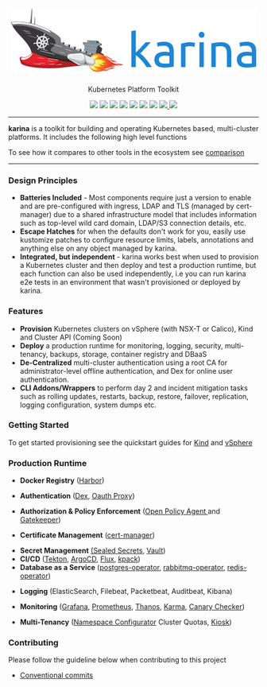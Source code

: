 

<h1 align="center"><img src="https://github.com/flanksource/karina/raw/master/docs/img/logo.png"></i></h1>
  <p align="center">Kubernetes Platform Toolkit</p>
<p align="center">
<img src="https://github.com/flanksource/karina/workflows/E2E/badge.svg"></img>
<img src="https://github.com/flanksource/karina/workflows/Upgrade%20E2E/badge.svg"></img>
<img src="https://github.com/flanksource/karina/workflows/E2E%20vSphere/badge.svg"></img>
<a href="https://goreportcard.com/report/github.com/flanksource/karina"><img src="https://goreportcard.com/badge/github.com/flanksource/karina"></a>
<img src="https://img.shields.io/badge/K8S-1.17%20%7C%201.18-lightgrey.svg"/>
<img src="https://img.shields.io/badge/Infra-vSphere%20%7C%20Kind-lightgrey.svg"/>
<img src="https://img.shields.io/github/license/flanksource/karina.svg?style=flat-square"/>
<a href="https://karina.docs.flanksource.com"> <img src="https://img.shields.io/badge/☰-Docs-lightgrey.svg"/> </a>
<a href="https://join.slack.com/t/flanksource/shared_invite/zt-dvh61tg5-w8XOfrGWtCetGXYk48RKnw"><img src="https://img.shields.io/badge/slack-flanksource-brightgreen.svg?logo=slack"></img></a>
</p>


---

**karina** is a toolkit for building and operating Kubernetes based, multi-cluster platforms. It includes the following high level functions

To see how it compares to other tools in the ecosystem see [comparison](./docs/comparison.md)

<hr>

### Design Principles

* **Batteries Included** - Most components require just a version to enable and are pre-configured with ingress, LDAP and TLS (managed by cert-manager) due to a shared infrastructure model that includes information such as top-level wild card domain, LDAP/S3 connection details, etc.
* **Escape Hatches** for when the defaults don't work for you, easily use kustomize patches to configure resource limits, labels, annotations and anything else on any object managed by karina.
* **Integrated, but independent** - karina works best when used to provision a Kubernetes cluster and then deploy and test a production runtime, but each function can also be used independently, i.e you can run karina e2e tests in an environment that wasn't provisioned or deployed by karina.

### Features

* **Provision** Kubernetes clusters on vSphere (with NSX-T or Calico), Kind and Cluster API (Coming Soon)
* **Deploy** a production runtime for monitoring, logging, security, multi-tenancy, backups, storage, container registry and DBaaS
* **De-Centralized** multi-cluster authentication using a root CA for administrator-level offline authentication, and Dex for online user authentication.
* **CLI Addons/Wrappers** to perform day 2 and incident mitigation tasks such as rolling updates, restarts, backup, restore, failover, replication, logging configuration, system dumps etc.

### Getting Started

To get started provisioning see the quickstart guides for [Kind](https://karina.docs.flanksource.com/admin-guide/provisioning/kind/) and [vSphere](https://karina.docs.flanksource.com/admin-guide/provisioning/vsphere/) <br>

 ### Production Runtime

* **Docker Registry** ([Harbor](http://goharbor.io/))

* **Authentication** ([Dex](https://github.com/dexidp/dex), [Oauth Proxy](https://github.com/oauth2-proxy/oauth2-proxy))
* **Authorization & Policy Enforcement** ([Open Policy Agent ](https://www.openpolicyagent.org/) and [Gatekeeper](https://github.com/open-policy-agent/gatekeeper))

* **Certificate Management** ([cert-manager](https://cert-manager.io/))

- **Secret Management** [(Sealed Secrets](https://github.com/bitnami-labs/sealed-secrets), [Vault](https://www.vaultproject.io/))
- **CI/CD** ([Tekton](https://tekton.dev/), [ArgoCD](https://argoproj.github.io/argo-cd/), [Flux](https://fluxcd.io), [kpack](https://github.com/pivotal/kpack))
- **Database as a Service** ([postgres-operator](https://github.com/zalando/postgres-operator), [rabbitmq-operator](https://www.rabbitmq.com/kubernetes/operator/operator-overview.html), [redis-operator](https://github.com/spotahome/redis-operator))

* **Logging** (ElasticSearch, Filebeat, Packetbeat, Auditbeat, Kibana)

* **Monitoring** ([Grafana](https://github.com/integr8ly/grafana-operator), [Prometheus](https://github.com/coreos/prometheus-operator), [Thanos](https://thanos.io/), [Karma](https://github.com/prymitive/karma), [Canary Checker](https://github.com/flanksource/canary-checker))

* **Multi-Tenancy** ([Namespace Configurator](https://github.com/redhat-cop/namespace-configuration-operator) Cluster Quotas, [Kiosk](https://github.com/kiosk-sh/kiosk))

### Contributing

Please follow the guideline below when contributing to this project

- [Conventional commits](https://www.conventionalcommits.org/en/v1.0.0/)

  
